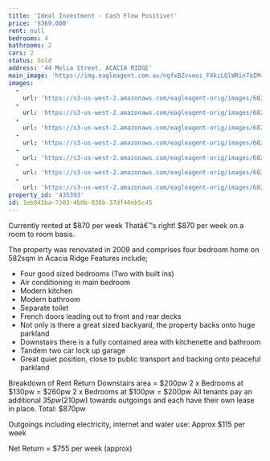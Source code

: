 ```yaml
---
title: 'Ideal Investment - Cash Flow Positive!'
price: '$369,000'
rent: null
bedrooms: 4
bathrooms: 2
cars: 2
status: Sold
address: '44 Melia Street, ACACIA RIDGE'
main_image: 'https://img.eagleagent.com.au/ngfxBZvveoi_FXkiLQlWRin7aIM=/1280x854/smart/https://s3-us-west-2.amazonaws.com/eagleagent-orig/images/6824091/115510415-image-M.jpg'
images:
  -
    url: 'https://s3-us-west-2.amazonaws.com/eagleagent-orig/images/6824097/115510415-image-F.jpg'
  -
    url: 'https://s3-us-west-2.amazonaws.com/eagleagent-orig/images/6824096/115510415-image-E.jpg'
  -
    url: 'https://s3-us-west-2.amazonaws.com/eagleagent-orig/images/6824095/115510415-image-D.jpg'
  -
    url: 'https://s3-us-west-2.amazonaws.com/eagleagent-orig/images/6824094/115510415-image-C.jpg'
  -
    url: 'https://s3-us-west-2.amazonaws.com/eagleagent-orig/images/6824093/115510415-image-B.jpg'
  -
    url: 'https://s3-us-west-2.amazonaws.com/eagleagent-orig/images/6824092/115510415-image-A.jpg'
  -
    url: 'https://s3-us-west-2.amazonaws.com/eagleagent-orig/images/6824091/115510415-image-M.jpg'
property_id: '435393'
id: 1eb841ba-7303-4b0b-836b-37df46eb5c45
---
```

Currently rented at $870 per week
Thatâ€™s right! $870 per week on a room to room basis.

The property was renovated in 2009 and comprises four bedroom home on 582sqm in Acacia Ridge
Features include;
* Four good sized bedrooms (Two with built ins)
* Air conditioning in main bedroom
* Modern kitchen
* Modern bathroom
* Separate toilet
* French doors leading out to front and rear decks
* Not only is there a great sized backyard, the property backs onto huge parkland
* Downstairs there is a fully contained area with kitchenette and bathroom
* Tandem two car lock up garage
* Great quiet position, close to public transport and backing onto peaceful parkland

Breakdown of Rent Return
Downstairs area = $200pw
2 x Bedrooms at $130pw = $260pw
2 x Bedrooms at $100pw = $200pw
All tenants pay an additional $35pw ($210pw) towards outgoings and each have their own lease in place.
Total: $870pw

Outgoings including electricity, internet and water use: Approx $115 per week

Net Return = $755 per week (approx)